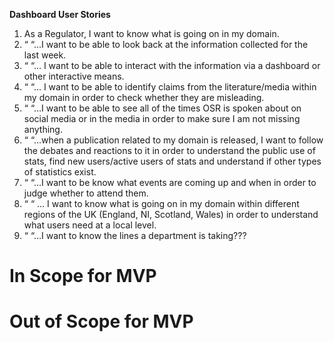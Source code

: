 **Dashboard User Stories**

1.	As a Regulator, I want to know what is going on in my domain.
2.	“ “…I want to be able to look back at the information collected for the last week.
3.	“ “… I want to be able to interact with the information via a dashboard or other interactive means.
4.	“ “… I want to be able to identify claims from the literature/media within my domain in order to check whether they are misleading.
5.	“ “…I want to be able to see all of the times OSR is spoken about on social media or in the media in order to make sure I am not missing anything.
6.	“ “…when a publication related to my domain is released, I want to follow the debates and reactions to it in order to understand the public use of stats, find new users/active users of stats and understand if other types of statistics exist.
7.	“ “…I want to be know what events are coming up and when in order to judge whether to attend them.
8.	“ “ … I want to know what is going on in my domain within different regions of the UK (England, NI, Scotland, Wales) in order to understand what users need at a local level. 
9.	“ “…I want to know the lines a department is taking???


# In Scope for MVP



# Out of Scope for MVP
